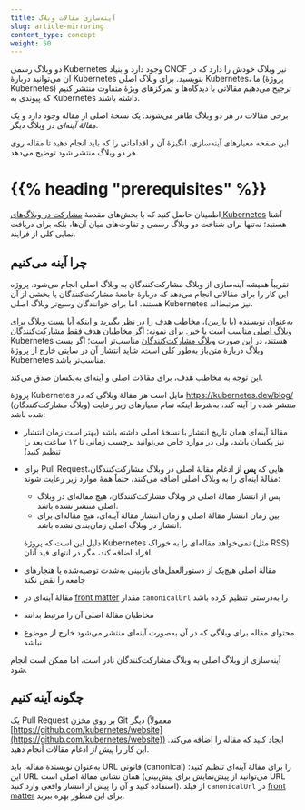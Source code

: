 ```yaml
---
title: آینه‌سازی مقالات وبلاگ
slug: article-mirroring
content_type: concept
weight: 50
---
```


<!-- overview -->

دو وبلاگ رسمی Kubernetes وجود دارد و بنیاد CNCF نیز وبلاگ خودش را دارد که در آن می‌توانید دربارهٔ Kubernetes بنویسید.
برای وبلاگ اصلی Kubernetes، ما (پروژهٔ Kubernetes) ترجیح می‌دهیم مقالاتی با دیدگاه‌ها و تمرکزهای ویژهٔ متفاوت منتشر کنیم که پیوندی به Kubernetes داشته باشند.

برخی مقالات در هر دو وبلاگ ظاهر می‌شوند: یک نسخهٔ اصلی از مقاله وجود دارد و
یک _مقالهٔ آینه‌ای_ در وبلاگ دیگر.

این صفحه معیارهای آینه‌سازی، انگیزهٔ آن و
اقداماتی را که باید انجام دهید تا مقاله روی هر دو وبلاگ منتشر شود توضیح می‌دهد.

# {{% heading "prerequisites" %}}

اطمینان حاصل کنید که با بخش‌های مقدمهٔ
[مشارکت در وبلاگ‌های Kubernetes](/docs/contribute/blog/) آشنا هستید؛ نه‌تنها برای شناخت
دو وبلاگ رسمی و تفاوت‌های میان آن‌ها، بلکه برای دریافت نمایی کلی از فرایند.

<!-- content -->

## چرا آینه می‌کنیم

تقریباً همیشه آینه‌سازی از وبلاگ مشارکت‌کنندگان به وبلاگ اصلی انجام می‌شود. پروژه این کار را
برای مقالاتی انجام می‌دهد که دربارهٔ جامعهٔ مشارکت‌کنندگان یا بخشی از آن هستند، اما برای خوانندگان
وسیع‌تر وبلاگ اصلی Kubernetes نیز مرتبط‌اند.

به‌عنوان نویسنده (یا بازبین)، مخاطب هدف را در نظر بگیرید و اینکه آیا پست وبلاگ برای
[وبلاگ اصلی](/docs/contribute/blog/#main-blog) مناسب است یا خیر.
برای نمونه: اگر مخاطبان هدف فقط مشارکت‌کنندگان Kubernetes هستند، در این صورت
[وبلاگ مشارکت‌کنندگان](/docs/contribute/blog/#contributor-blog)
مناسب‌تر است؛
اگر پست وبلاگ دربارهٔ متن‌باز به‌طور کلی است، شاید انتشار آن در سایتی خارج از پروژهٔ Kubernetes مناسب‌تر باشد.

این توجه به مخاطب هدف، برای مقالات اصلی و آینه‌ای به‌یکسان صدق می‌کند.

پروژهٔ Kubernetes مایل است هر مقالهٔ وبلاگی که در https://kubernetes.dev/blog/
(وبلاگ مشارکت‌کنندگان) منتشر شده را آینه کند، به‌شرط اینکه تمام معیارهای زیر رعایت شده باشد:

- مقالهٔ آینه‌ای همان تاریخ انتشار با نسخهٔ اصلی داشته باشد (بهتر است زمان انتشار نیز یکسان باشد،
  ولی در موارد خاص می‌توانید برچسب زمانی تا ۱۲ ساعت بعد را تنظیم کنید)

- برای Pull Requestهایی که **پس از** ادغام مقالهٔ اصلی در وبلاگ مشارکت‌کنندگان، مقالهٔ آینه‌ای را به وبلاگ اصلی اضافه می‌کنند، حتماً همهٔ موارد زیر رعایت شوند:

  - پس از انتشار مقالهٔ اصلی در وبلاگ مشارکت‌کنندگان، هیچ مقاله‌ای در وبلاگ اصلی منتشر نشده باشد.
  - بین زمان انتشار مقالهٔ اصلی و زمان انتشار مقالهٔ آینه‌ای، هیچ مقاله‌ای برای انتشار در وبلاگ اصلی زمان‌بندی نشده باشد.

  دلیل این است که پروژهٔ Kubernetes نمی‌خواهد مقاله‌ای را به خوراک (مثل RSS) افراد اضافه کند، مگر در انتهای فید آنان.

- مقالهٔ اصلی هیچ‌یک از دستورالعمل‌های بازبینی به‌شدت توصیه‌شده یا هنجارهای جامعه را نقض نکند

- مقالهٔ آینه‌ای در
  [front matter](https://gohugo.io/content-management/front-matter/)
  مقدار `canonicalUrl` را به‌درستی تنظیم کرده باشد

- مخاطبان مقالهٔ اصلی آن را مرتبط بدانند

- محتوای مقاله برای وبلاگی که در آن به‌صورت آینه‌ای منتشر می‌شود خارج از موضوع نباشد

آینه‌سازی از وبلاگ اصلی به وبلاگ مشارکت‌کنندگان نادر است، اما ممکن است انجام شود.

## چگونه آینه کنیم

یک Pull Request بر روی مخزن Git دیگر (معمولاً
[https://github.com/kubernetes/website](https://github.com/kubernetes/website)) ایجاد کنید که
مقاله را اضافه می‌کند. این کار را _پیش از_ ادغام مقالات انجام دهید.

به‌عنوان نویسندهٔ مقاله، باید URL قانونی (canonical) را برای مقالهٔ آینه‌ای تنظیم کنید؛ این URL همان نشانی مقالهٔ اصلی است
(می‌توانید از پیش‌نمایش برای پیش‌بینی URL استفاده کنید و آن را پیش از انتشار واقعی وارد کنید). از فیلد `canonicalUrl`
در [front matter](https://gohugo.io/content-management/front-matter/) برای این منظور بهره ببرید.
